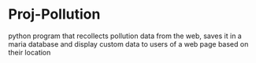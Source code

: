 # Proj-Pollution
python program that recollects pollution data from the web, saves it in a maria database and display custom data to users of a web page based on their location
